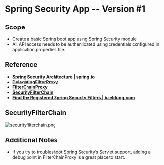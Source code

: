 # Spring Security App -- Version #1

## Scope
* Create a basic Spring boot app using Spring Security module.
* All API access needs to be authenticated using credentials configured in application.properties file.

## Reference
* **[Spring Security Architecture | spring.io](https://docs.spring.io/spring-security/reference/servlet/architecture.html)**
* **[DelegatingFilterProxy](https://docs.spring.io/spring-security/reference/servlet/architecture.html#servlet-delegatingfilterproxy)**
* **[FilterChainProxy](https://docs.spring.io/spring-security/reference/servlet/architecture.html#servlet-filterchainproxy)**
* **[SecurityFilterChain](https://docs.spring.io/spring-security/reference/servlet/architecture.html#servlet-securityfilterchain)**
* **[Find the Registered Spring Security Filters | baeldung.com](https://www.baeldung.com/spring-security-registered-filters)**

## SecurityFilterChain
![securityfilterchain.png](https://docs.spring.io/spring-security/reference/_images/servlet/architecture/securityfilterchain.png)

## Additional Notes
* If you try to troubleshoot Spring Security’s Servlet support, adding a debug point in FilterChainProxy is a great place to start.